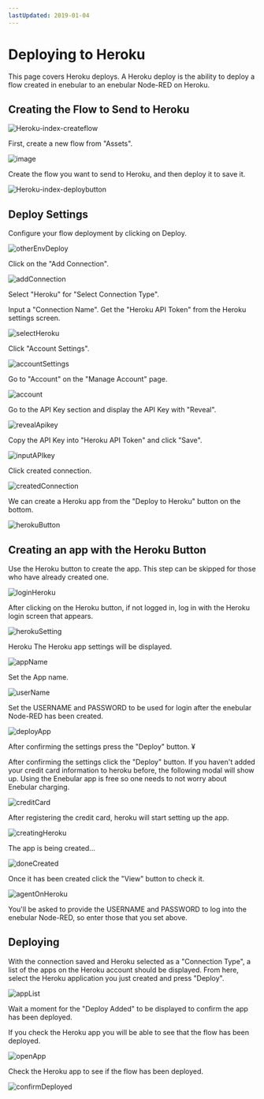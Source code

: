 ```yaml
---
lastUpdated: 2019-01-04
---
```


# Deploying to Heroku

This page covers Heroku deploys. A Heroku deploy is the ability to deploy a flow created in enebular to an enebular Node-RED on Heroku.

## Creating the Flow to Send to Heroku

![Heroku-index-createflow](./../../../../img/Deploy/Heroku-index-createflow.png)

First, create a new flow from "Assets".

![image](../../../_asset/images/Deploy/DeployFlow/Heroku/deploy-deployflow-heroku_02.png)

Create the flow you want to send to Heroku, and then deploy it to save it.

![Heroku-index-deploybutton](./../../../../img/Deploy/Heroku-index-deploybutton.png)

## Deploy Settings

Configure your flow deployment by clicking on Deploy.

![otherEnvDeploy](./../../../../img/GetStarted/FlowDeployment-otherEnvDeploy.png)

Click on the "Add Connection".

![addConnection](./../../../../img/GetStarted/FlowDeployment-addConnection.png)

Select "Heroku" for "Select Connection Type".

Input a "Connection Name". Get the "Heroku API Token" from the Heroku settings screen.

![selectHeroku](./../../../../img/GetStarted/FlowDeployment-selectHeroku.png)

Click "Account Settings".

![accountSettings](./../../../../img/GetStarted/FlowDeployment-accountSettings.png)

Go to "Account" on the "Manage Account" page.

![account](./../../../../img/GetStarted/FlowDeployment-account.png)

Go to the API Key section and display the API Key with "Reveal".

![revealApikey](./../../../../img/GetStarted/FlowDeployment-revealApikey.png)

Copy the API Key into "Heroku API Token" and click "Save".

![inputAPIkey](./../../../../img/GetStarted/FlowDeployment-inputAPIkey.png)

Click created connection.

![createdConnection](./../../../../img/GetStarted/FlowDeployment-createdConnection.png)

We can create a Heroku app from the "Deploy to Heroku" button on the bottom.

![herokuButton](./../../../../img/GetStarted/FlowDeployment-herokuButton.png)

## Creating an app with the Heroku Button

Use the Heroku button to create the app. This step can be skipped for those who have already created one.

![loginHeroku](./../../../../img/GetStarted/FlowDeployment-loginHeroku.png)

After clicking on the Heroku button, if not logged in, log in with the Heroku login screen that appears.

![herokuSetting](./../../../../img/GetStarted/FlowDeployment-herokuSetting.png)

Heroku The Heroku app settings will be displayed.

![appName](./../../../../img/GetStarted/FlowDeployment-appName.png)

Set the App name.

![userName](./../../../../img/GetStarted/FlowDeployment-userName.png)

Set the USERNAME and PASSWORD to be used for login after the enebular Node-RED has been created.

![deployApp](./../../../../img/GetStarted/FlowDeployment-deployApp.png)

After confirming the settings press the "Deploy" button. ¥

After confirming the settings click the "Deploy" button. If you haven't added your credit card information to heroku before, the following modal will show up.
Using the Enebular app is free so one needs to not worry about Enebular charging.

![creditCard](./../../../../img/GetStarted/FlowDeployment-creditCard.png)

After registering the credit card, heroku will start setting up the app.

![creatingHeroku](./../../../../img/GetStarted/FlowDeployment-creatingHeroku.png)

The app is being created...

![doneCreated](./../../../../img/GetStarted/FlowDeployment-doneCreated.png)

Once it has been created click the "View" button to check it.

![agentOnHeroku](./../../../../img/GetStarted/FlowDeployment-agentOnHeroku.png)

You'll be asked to provide the USERNAME and PASSWORD to log into the enebular Node-RED, so enter those that you set above.

## Deploying

With the connection saved and Heroku selected as a "Connection Type", a list of the apps on the Heroku account should be displayed. From here, select the Heroku application you just created and press "Deploy".

![appList](./../../../../img/GetStarted/FlowDeployment-appList.png)

Wait a moment for the "Deploy Added" to be displayed to confirm the app has been deployed.

If you check the Heroku app you will be able to see that the flow has been deployed.

![openApp](./../../../../img/GetStarted/FlowDeployment-openApp.png)

Check the Heroku app to see if the flow has been deployed.

![confirmDeployed](./../../../../img/GetStarted/FlowDeployment-confirmDeployed.png)